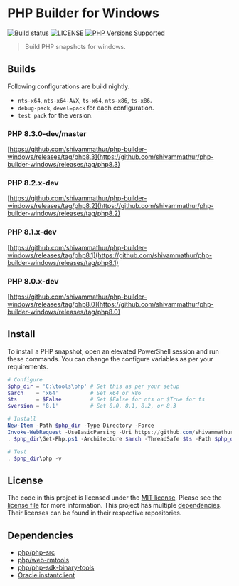 # PHP Builder for Windows

<a href="https://github.com/shivammathur/php-builder-windows" title="PHP Builder Windows"><img alt="Build status" src="https://github.com/shivammathur/php-builder-windows/workflows/Build%20PHP%20master/badge.svg"></a>
<a href="https://github.com/shivammathur/php-builder-windows/blob/main/LICENSE" title="license"><img alt="LICENSE" src="https://img.shields.io/badge/license-MIT-428f7e.svg"></a>
<a href="https://github.com/shivammathur/php-builder-windows#Builds" title="builds"><img alt="PHP Versions Supported" src="https://img.shields.io/badge/php-%3E%3D%208.0-8892BF.svg"></a>

> Build PHP snapshots for windows.

## Builds

Following configurations are build nightly.

- `nts-x64`, `nts-x64-AVX`, `ts-x64`, `nts-x86`, `ts-x86`.
- `debug-pack`, `devel=pack` for each configuration.
- `test pack` for the version.

### PHP 8.3.0-dev/master
[https://github.com/shivammathur/php-builder-windows/releases/tag/php8.3](https://github.com/shivammathur/php-builder-windows/releases/tag/php8.3)

### PHP 8.2.x-dev
[https://github.com/shivammathur/php-builder-windows/releases/tag/php8.2](https://github.com/shivammathur/php-builder-windows/releases/tag/php8.2)

### PHP 8.1.x-dev
[https://github.com/shivammathur/php-builder-windows/releases/tag/php8.1](https://github.com/shivammathur/php-builder-windows/releases/tag/php8.1)

### PHP 8.0.x-dev
[https://github.com/shivammathur/php-builder-windows/releases/tag/php8.0](https://github.com/shivammathur/php-builder-windows/releases/tag/php8.0)

## Install

To install a PHP snapshot, open an elevated PowerShell session and run these commands. You can change the configure variables as per your requirements.

```ps1
# Configure
$php_dir = 'C:\tools\php' # Set this as per your setup
$arch    = 'x64'          # Set x64 or x86
$ts      = $False         # Set $False for nts or $True for ts
$version = '8.1'          # Set 8.0, 8.1, 8.2, or 8.3

# Install
New-Item -Path $php_dir -Type Directory -Force
Invoke-WebRequest -UseBasicParsing -Uri https://github.com/shivammathur/php-builder-windows/releases/latest/download/Get-Php.ps1 -OutFile $php_dir\Get-Php.ps1
. $php_dir\Get-Php.ps1 -Architecture $arch -ThreadSafe $ts -Path $php_dir -Version $version

# Test
. $php_dir\php -v
```

## License

The code in this project is licensed under the [MIT license](http://choosealicense.com/licenses/mit/).
Please see the [license file](LICENSE) for more information. This project has multiple [dependencies](#dependencies "Dependencies for this project"). Their licenses can be found in their respective repositories.

## Dependencies

- [php/php-src](https://github.com/php/php-src)
- [php/web-rmtools](https://github.com/php/web-rmtools)
- [php/php-sdk-binary-tools](https://github.com/php/php-sdk-binary-tools)
- [Oracle instantclient](https://www.oracle.com/downloads/licenses/instant-client-lic.html)
